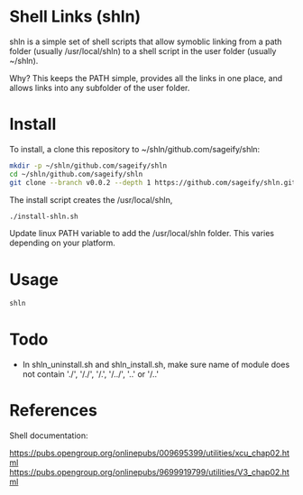 # Shell Links (shln)

shln is a simple set of shell scripts that allow symoblic linking from a path folder (usually /usr/local/shln) to a shell script in the user folder (usually ~/shln).

Why?  This keeps the PATH simple, provides all the links in one place, and allows links into any subfolder of the user folder.

# Install

To install, a clone this repository to ~/shln/github.com/sageify/shln:

```bash
mkdir -p ~/shln/github.com/sageify/shln
cd ~/shln/github.com/sageify/shln
git clone --branch v0.0.2 --depth 1 https://github.com/sageify/shln.git .
```

The install script creates the /usr/local/shln, 

```bash
./install-shln.sh
```

Update linux PATH variable to add the /usr/local/shln folder.  This varies depending on your platform.

# Usage

```bash
shln
```

# Todo

- In shln_uninstall.sh and shln_install.sh, make sure name of module does not contain './', '/./', '/.', '/../', '..' or '/..'

# References

Shell documentation:

https://pubs.opengroup.org/onlinepubs/009695399/utilities/xcu_chap02.html
https://pubs.opengroup.org/onlinepubs/9699919799/utilities/V3_chap02.html
